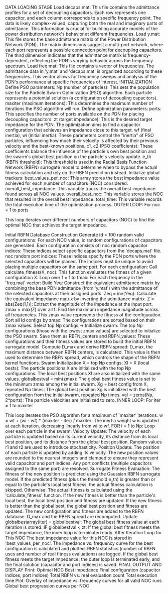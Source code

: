 DATA LOADING STAGE
Load decaps.mat: This file contains the admittance profiles for a set of decoupling capacitors. Each row represents one capacitor, and each column corresponds to a specific frequency point. The data is likely complex-valued, capturing both the real and imaginary parts of admittance. This information is crucial for building accurate models of the power distribution network's behavior at different frequencies.
Load y.mat: This file stores the base admittance matrix of the Power Distribution Network (PDN). The matrix dimensions suggest a multi-port network, where each port represents a possible connection point for decoupling capacitors. The third dimension indicates that the admittance matrix is frequency-dependent, reflecting the PDN's varying behavior across the frequency spectrum.
Load freq.mat: This file contains a vector of frequencies. The admittance data in 'y.mat' and 'decaps.mat' is organized according to these frequencies. This vector allows for frequency sweeps and analysis of the PDN's performance at specific frequencies of interest.
INITIALIZATION
Define PSO parameters:
Np (number of particles): This sets the population size for the Particle Swarm Optimization (PSO) algorithm. Each particle represents a potential solution (a configuration of decoupling capacitors).
maxiter (maximum iterations): This determines the maximum number of iterations the PSO algorithm will run.
Define optimization parameters:
ports: This specifies the number of ports available on the PDN for placing decoupling capacitors.
zt (target impedance): This is the desired target impedance for the PDN. The optimization aims to find a capacitor configuration that achieves an impedance close to this target.
wf (final inertia), wi (initial inertia): These parameters control the "inertia" of PSO particles, influencing how much their velocity is affected by their previous velocity and the best-known positions.
c1, c2 (PSO coefficients): These coefficients balance the influence of the particle's own best position and the swarm's global best position on the particle's velocity update.
e_th (RBFN threshold): This threshold is used in the Radial Basis Function Network (RBFN) surrogate model to determine when to bypass the actual fitness calculation and rely on the RBFN prediction instead.
Initialize global trackers:
best_values_per_noc: This array stores the best impedance value achieved for each number of capacitors (NOC) considered.
overall_best_impedance: This variable tracks the overall best impedance found across all NOC values.
overall_best_noc: This variable stores the NOC that resulted in the overall best impedance.
total_time: This variable records the total execution time of the optimization process.
OUTER LOOP: For noc = 1 to ports

This loop iterates over different numbers of capacitors (NOC) to find the optimal NOC that achieves the target impedance.

Initial RBFN Database Construction
Generate Id = 100 random valid configurations: For each NOC value, Id random configurations of capacitors are generated. Each configuration consists of:
noc random capacitor indices: These indices select specific capacitors from the 'decaps.mat' file.
noc random port indices: These indices specify the PDN ports where the selected capacitors will be placed. The indices must be unique to avoid placing multiple capacitors on the same port.
For each configuration:
Call calculate_fitness(X, noc): This function evaluates the fitness of a given configuration X.
Loop over f = 1 to fmax: For each frequency in the 'freq.mat' vector:
Build Yeq: Construct the equivalent admittance matrix by combining the base PDN admittance (from 'y.mat') with the admittance of the selected capacitors at their assigned ports.
Zeq = inv(Yeq): Calculate the equivalent impedance matrix by inverting the admittance matrix.
Z = abs(Zeq(1,1)): Extract the magnitude of the impedance at the input port.
zmax = max(Z) over all f: Find the maximum impedance magnitude across all frequencies. This zmax value represents the fitness of the configuration.
Sort all Id configs by zmax: The configurations are sorted based on their zmax values.
Select top Np configs → Initialize swarm: The top Np configurations (those with the lowest zmax values) are selected to initialize the PSO swarm.
Save them as RBFN_centers and RBFN_values: These configurations and their fitness values are stored to build the initial RBFN surrogate model.
Compute D_max and derive RBFN spread: D_max, the maximum distance between RBFN centers, is calculated. This value is then used to determine the RBFN spread, which controls the shape of the RBFN kernel functions.
Swarm Initialization
X = top Np configs; Xl = X (local bests): The particle positions X are initialized with the top Np configurations. The local best positions Xl are also initialized with the same values.
globalbestval = min(zmax): The global best fitness value is set to the minimum zmax among the initial swarm.
Xg = best config from X, repeated Np times: The global best position Xg is initialized with the best configuration from the initial swarm, repeated Np times.
vel = zeros(Np, 2*ports): The particle velocities are initialized to zero.
INNER LOOP: For iter = 1 to maxiter

This loop iterates the PSO algorithm for a maximum of 'maxiter' iterations.
w = wf + (wi - wf) * (maxiter - iter) / maxiter: The inertia weight w is updated at each iteration, decreasing linearly from wi to wf.
FOR i = 1 to Np: Loop over each particle in the swarm.
Velocity Update:
The velocity of each particle is updated based on its current velocity, its distance from its local best position, and its distance from the global best position. Random values r1 and r2 are used to introduce stochasticity.
Position Update:
The position of each particle is updated by adding its velocity.
The new position values are rounded to the nearest integers and clamped to ensure they represent valid capacitor and port indices.
Any port conflicts (multiple capacitors assigned to the same port) are resolved.
Surrogate Fitness Evaluation:
The fitness of the new position is predicted using the Gaussian RBFN surrogate model.
If the predicted fitness (plus the threshold e_th) is greater than or equal to the particle's local best fitness, the actual fitness calculation is skipped.
Otherwise:
The actual fitness is calculated using the 'calculate_fitness' function.
If the new fitness is better than the particle's local best, the local best position and fitness are updated.
If the new fitness is better than the global best, the global best position and fitness are updated.
The new configuration and fitness are added to the RBFN database.
D_max and the RBFN spread are recomputed.
Update globalbestarray(iter) = globalbestval: The global best fitness value at each iteration is stored.
IF globalbestval < zt: If the global best fitness meets the target impedance, the inner loop is terminated early.
After Iteration Loop for This NOC
The best impedance value for this NOC is stored in 'best_values_per_noc'.
The impedance vs. frequency curve for the best configuration is calculated and plotted.
RBFN statistics (number of RBFN uses and number of real fitness evaluations) are logged.
If the global best fitness meets the target impedance, the outer loop is terminated early, and the final solution (capacitor and port indices) is saved.
FINAL OUTPUT AND DISPLAY
Print:
Optimal NOC
Best impedance
Final configuration (capacitor indices, port indices)
Total RBFN vs. real evaluation count
Total execution time
Plot:
Overlay of impedance vs. frequency curves for all valid NOC runs
Global best progression curves per NOC

